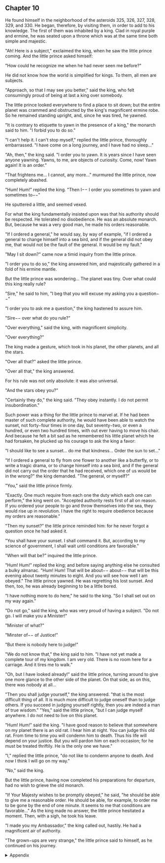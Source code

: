 ## Chapter 10


He found himself in the neighborhood of the asteroids 325, 326, 327, 328, 329,
and 330. He began, therefore, by visiting them, in order to add to his knowledge.
The first of them was inhabited by a king. Clad in royal purple and ermine, he was
seated upon a throne which was at the same time both simple and majestic.

"Ah! Here is a subject," exclaimed the king, when he saw the little prince coming.
And the little prince asked himself:

"How could he recognize me when he had never seen me before?"

He did not know how the world is simplified for kings. To them, all men are
subjects.

"Approach, so that I may see you better," said the king, who felt consumingly
proud of being at last a king over somebody.

The little prince looked everywhere to find a place to sit down; but the entire
planet was crammed and obstructed by the king's magnificent ermine robe. So he
remained standing upright, and, since he was tired, he yawned.

"It is contrary to etiquette to yawn in the presence of a king," the monarch said to
him. "I forbid you to do so."

"I can't help it. I can't stop myself," replied the little prince, thoroughly
embarrassed. "I have come on a long journey, and I have had no sleep..."

"Ah, then," the king said. "I order you to yawn. It is years since I have seen
anyone yawning. Yawns, to me, are objects of curiosity. Come, now! Yawn again!
It is an order."

"That frightens me... I cannot, any more..." murmured the little prince, now
completely abashed.

"Hum! Hum!" replied the king. "Then I−− I order you sometimes to yawn and
sometimes to−−"

He sputtered a little, and seemed vexed.

For what the king fundamentally insisted upon was that his authority should be
respected. He tolerated no disobedience. He was an absolute monarch. But,
because he was a very good man, he made his orders reasonable.

"If I ordered a general," he would say, by way of example, "if I ordered a general
to change himself into a sea bird, and if the general did not obey me, that would
not be the fault of the general. It would be my fault."

"May I sit down?" came now a timid inquiry from the little prince.

"I order you to do so," the king answered him, and majestically gathered in a fold
of his ermine mantle.

But the little prince was wondering... The planet was tiny. Over what could this
king really rule?

"Sire," he said to him, "I beg that you will excuse my asking you a question−−"

"I order you to ask me a question," the king hastened to assure him.

"Sire−− over what do you rule?"

"Over everything," said the king, with magnificent simplicity.

"Over everything?"

The king made a gesture, which took in his planet, the other planets, and all the
stars.

"Over all that?" asked the little prince.

"Over all that," the king answered.

For his rule was not only absolute: it was also universal.

"And the stars obey you?"

"Certainly they do," the king said. "They obey instantly. I do not permit
insubordination."

Such power was a thing for the little prince to marvel at. If he had been master of
such complete authority, he would have been able to watch the sunset, not
forty−four times in one day, but seventy−two, or even a hundred, or even two
hundred times, with out ever having to move his chair. And because he felt a bit
sad as he remembered his little planet which he had forsaken, he plucked up his
courage to ask the king a favor:

"I should like to see a sunset... do me that kindness... Order the sun to set..."

"If I ordered a general to fly from one flower to another like a butterfly, or to write
a tragic drama, or to change himself into a sea bird, and if the general did not carry
out the order that he had received, which one of us would be in the wrong?" the
king demanded. "The general, or myself?"

"You," said the little prince firmly.

"Exactly. One much require from each one the duty which each one can perform,"
the king went on. "Accepted authority rests first of all on reason. If you ordered
your people to go and throw themselves into the sea, they would rise up in
revolution. I have the right to require obedience because my orders are
reasonable."

"Then my sunset?" the little prince reminded him: for he never forgot a question
once he had asked it.

"You shall have your sunset. I shall command it. But, according to my science of
government, I shall wait until conditions are favorable."

"When will that be?" inquired the little prince.

"Hum! Hum!" replied the king; and before saying anything else he consulted a
bulky almanac. "Hum! Hum! That will be about−− about−− that will be this
evening about twenty minutes to eight. And you will see how well I am obeyed."
The little prince yawned. He was regretting his lost sunset. And then, too, he was
already beginning to be a little bored.

"I have nothing more to do here," he said to the king. "So I shall set out on my
way again."

"Do not go," said the king, who was very proud of having a subject. "Do not go. I
will make you a Minister!"

"Minister of what?"

"Minster of−− of Justice!"

"But there is nobody here to judge!"

"We do not know that," the king said to him. "I have not yet made a complete tour
of my kingdom. I am very old. There is no room here for a carriage. And it tires
me to walk."

"Oh, but I have looked already!" said the little prince, turning around to give one
more glance to the other side of the planet. On that side, as on this, there was
nobody at all...

"Then you shall judge yourself," the king answered. "that is the most difficult
thing of all. It is much more difficult to judge oneself than to judge others. If you
succeed in judging yourself rightly, then you are indeed a man of true wisdom."
"Yes," said the little prince, "but I can judge myself anywhere. I do not need to
live on this planet.

"Hum! Hum!" said the king. "I have good reason to believe that somewhere on my
planet there is an old rat. I hear him at night. You can judge this old rat. From time
to time you will condemn him to death. Thus his life will depend on your justice.
But you will pardon him on each occasion; for he must be treated thriftily. He is
the only one we have."

"I," replied the little prince, "do not like to condemn anyone to death. And now I
think I will go on my way."

"No," said the king.

But the little prince, having now completed his preparations for departure, had no
wish to grieve the old monarch.

"If Your Majesty wishes to be promptly obeyed," he said, "he should be able to
give me a reasonable order. He should be able, for example, to order me to be
gone by the end of one minute. It seems to me that conditions are favorable..."
As the king made no answer, the little prince hesitated a moment. Then, with a
sigh, he took his leave.

"I made you my Ambassador," the king called out, hastily.
He had a magnificent air of authority.

"The grown−ups are very strange," the little prince said to himself, as he
continued on his journey.


<details>
<summary>Appendix</summary>


</details>